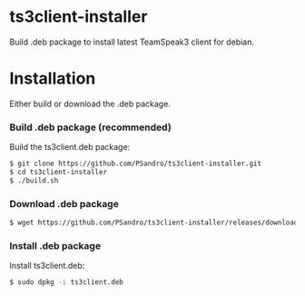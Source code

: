 # ts3client-installer
Build .deb package to install latest TeamSpeak3 client for debian.

# Installation
Either build or download the .deb package.
### Build .deb package (recommended)
Build the ts3client.deb package:
```sh
$ git clone https://github.com/PSandro/ts3client-installer.git
$ cd ts3client-installer
$ ./build.sh
```
### Download .deb package
```sh
$ wget https://github.com/PSandro/ts3client-installer/releases/download/v1.0/ts3client.deb
```

### Install .deb package
Install ts3client.deb:
```sh
$ sudo dpkg -i ts3client.deb
```
